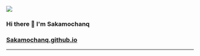 <p align="left">
  <img src="https://komarev.com/ghpvc/?username=Sakamochanq">
</p>

### Hi there 👋 I'm Sakamochanq

### [Sakamochanq.github.io](https://sakamochanq.github.io/)

---

<!--
**Sakamochanq/Sakamochanq** is a ✨ _special_ ✨ repository because its `README.md` (this file) appears on your GitHub profile.

Here are some ideas to get you started:

- 🔭 I’m currently working on ...
- 🌱 I’m currently learning ...
- 👯 I’m looking to collaborate on ...
- 🤔 I’m looking for help with ...
- 💬 Ask me about ...
- 📫 How to reach me: ...
- 😄 Pronouns: ...
- ⚡ Fun fact: ...
-->
